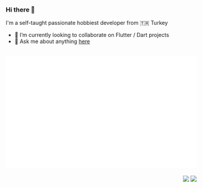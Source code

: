 ### Hi there 👋

I'm a self-taught passionate hobbiest developer from 🇹🇷 Turkey 

- 👯 I’m currently looking to collaborate on Flutter / Dart projects
- 💬 Ask me about anything [here](https://github.com/akyunus/akyunus/issues)

![](https://raw.githubusercontent.com/akyunus/github-stats/master/generated/overview.svg#gh-dark-mode-only)
---
<p align='right'>
<a href="https://www.codewars.com/users/akyunus"><img src="https://www.codewars.com/users/akyunus/badges/micro" /></a>
<img src="https://gpvc.arturio.dev/akyunus" />
</p>
